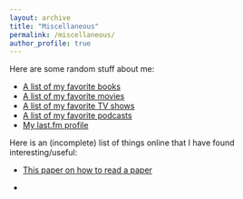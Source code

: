 ```yaml
---
layout: archive
title: "Miscellaneous"
permalink: /miscellaneous/
author_profile: true
---
```

Here are some random stuff about me:

- [A list of my favorite books](./../books)
- [A list of my favorite movies](./../movies)
- [A list of my favorite TV shows](./../tv-shows)
- [A list of my favorite podcasts](./../podcasts)
- [My last.fm profile](https://www.last.fm/user/wrahool)

Here is an (incomplete) list of things online that I have found interesting/useful:

- [This paper on how to read a paper](./files/keshav-read-paper)

-









<!--stackedit_data:
eyJoaXN0b3J5IjpbLTEwMDUyMDM2NzgsMTU2NTQzNzI3MywtNj
c0MDAyNDg5XX0=
-->